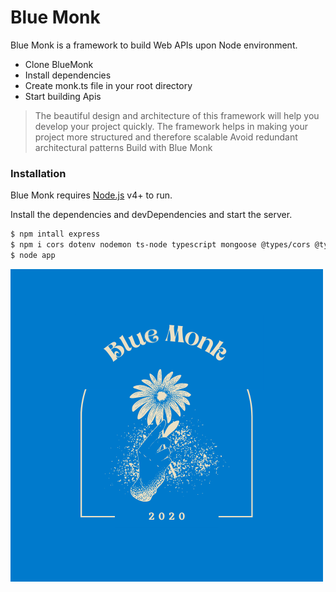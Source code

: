 # Blue Monk

Blue Monk is a framework to build Web APIs upon Node environment.

- Clone BlueMonk
- Install dependencies
- Create monk.ts file in your root directory
- Start building Apis

> The beautiful design and architecture of
> this framework will help you develop your
> project quickly.
> The framework helps in making your project more
> structured and therefore scalable
> Avoid redundant architectural patterns
> Build with Blue Monk

### Installation

Blue Monk requires [Node.js](https://nodejs.org/) v4+ to run.

Install the dependencies and devDependencies and start the server.

```sh
$ npm intall express
$ npm i cors dotenv nodemon ts-node typescript mongoose @types/cors @types/express @types/mongoose @types/node @types/body-parser
$ node app
```

![](Monk/Images/Logo/BlueMonk_Blue.png)
